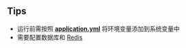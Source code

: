 ## Tips
- 运行前需按照 <u>**[application.yml](src/main/resources/application.yml)**</u> 将环境变量添加到系统变量中
- 需要配置数据库和 [Redis](https://redis.io) 

